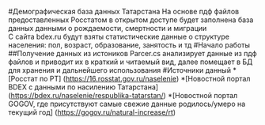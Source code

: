 #Демографическая база данных Татарстана
На основе пдф файлов предоставленных Росстатом в открытом доступе будет заполнена база данных данными о рождаемости, смертности и миграции\
С сайта bdex.ru будут взяты статистические данные о структуре населения: пол, возраст, образование, занятость и тд
#Начало работы
##Получение данных из истоников
Parcer.cs анализирует данные из пдф файлов и приводит их в краткий и читаемый вид, далее помещает в БД для хранения и дальнейшего использования
#Источники данный
*[Росстат по РТ] (https://16.rosstat.gov.ru/naselenie)
*[Новостной портал BDEX с данными по насилению Татарстана] (https://bdex.ru/naselenie/respublika-tatarstan/)
*[Новостной портал GOGOV, где присутствуют самые свежие данные родилось/умеро на текущий год] (https://gogov.ru/natural-increase/rt)
